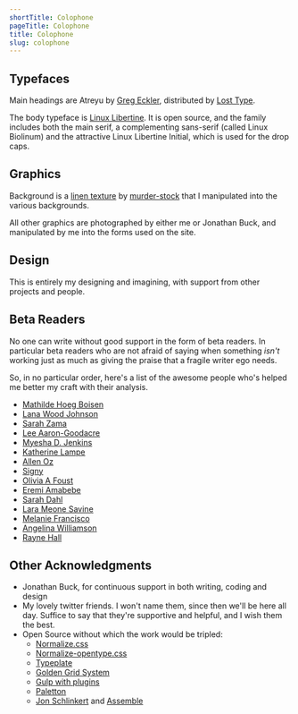 ```yaml
---
shortTitle: Colophone
pageTitle: Colophone
title: Colophone
slug: colophone
---
```


## Typefaces

Main headings are Atreyu by [Greg Eckler](http://www.theviciouscircus.com/), distributed by [Lost Type](http://losttype.com/).

The body typeface is [Linux Libertine](http://www.linuxlibertine.org/index.php?id=1&L=1). It is open source, and the family includes both the main serif, a complementing sans-serif (called Linux Biolinum) and the attractive Linux Libertine Initial, which is used for the drop caps.

## Graphics

Background is a [linen texture](http://murder-stock.deviantart.com/art/Linen-Texture-1-213796339) by [murder-stock](http://murder-stock.deviantart.com/) that
I manipulated into the various backgrounds.

All other graphics are photographed by either me or Jonathan Buck,
and manipulated by me into the forms used on the site.

## Design

This is entirely my designing and imagining, with support from other
projects and people.

## Beta Readers
No one can write without good support in the form of beta readers. In particular
beta readers who are not afraid of saying when something *isn't* working just as
much as giving the praise that a fragile writer ego needs.

So, in no particular order, here's a list of the awesome people who's helped me
better my craft with their analysis.

* [Mathilde Hoeg Boisen](http://ladyscribble.com/)
* [Lana Wood Johnson](http://lanawoodjohnson.com/)
* [Sarah Zama](http://theoldshelter.com/)
* [Lee Aaron-Goodacre](http://lee.aaron-goodacre.com/)
* [Myesha D. Jenkins](http://myeshadjenkins.com/)
* [Katherine Lampe](https://theshadowsanctuary.wordpress.com/)
* [Allen Oz](https://twitter.com/allenozwriter)
* [Signy](http://www.goodreads.com/user/show/37012936-signy)
* [Olivia A Foust](http://ofoustwritesalot.blogspot.se/)
* [Eremi Amabebe](http://www.eremiamabebe.com/)
* [Sarah Dahl](http://sarah-dahl.com/)
* [Lara Meone Savine](https://twitter.com/larameone)
* [Melanie Francisco](http://www.writehobby.blogspot.se/)
* [Angelina Williamson](http://www.betterthanbullets.com/)
* [Rayne Hall](https://sites.google.com/site/raynehallsdarkfantasyfiction/)

## Other Acknowledgments
* Jonathan Buck, for continuous support in both writing, coding and design
* My lovely twitter friends. I won't name them, since then we'll be here all
    day. Suffice to say that they're supportive and helpful, and I wish them the best.
* Open Source without which the work would be tripled:
    * [Normalize.css](http://necolas.github.io/normalize.css/)
    * [Normalize-opentype.css](https://github.com/kennethormandy/normalize-opentype.css)
    * [Typeplate](http://typeplate.com/)
    * [Golden Grid System](http://goldengridsystem.com/)
    * [Gulp with plugins](http://gulpjs.com/)
    * [Paletton](http://paletton.com/#uid=40E0u0knNdGg4m6jMhssr9kA55c)
    * [Jon Schlinkert](https://github.com/jonschlinkert) and [Assemble](https://github.com/assemble/assemble)
